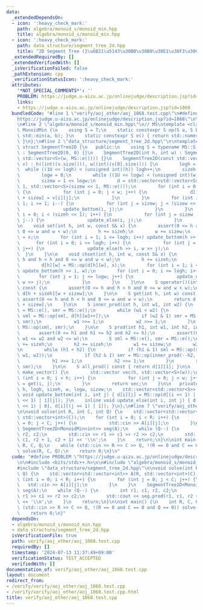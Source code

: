 ```yaml
---
data:
  _extendedDependsOn:
  - icon: ':heavy_check_mark:'
    path: algebra/monoid_s/monoid_min.hpp
    title: algebra/monoid_s/monoid_min.hpp
  - icon: ':heavy_check_mark:'
    path: data_structure/segment_tree_2d.hpp
    title: "2D Segment Tree (2\u6B21\u5143\u30BB\u30B0\u30E1\u30F3\u30C8\u6728)"
  _extendedRequiredBy: []
  _extendedVerifiedWith: []
  _isVerificationFailed: false
  _pathExtension: cpp
  _verificationStatusIcon: ':heavy_check_mark:'
  attributes:
    '*NOT_SPECIAL_COMMENTS*': ''
    PROBLEM: https://judge.u-aizu.ac.jp/onlinejudge/description.jsp?id=1068
    links:
    - https://judge.u-aizu.ac.jp/onlinejudge/description.jsp?id=1068
  bundledCode: "#line 1 \"verify/aoj_other/aoj_1068.test.cpp\"\n#define PROBLEM \"\
    https://judge.u-aizu.ac.jp/onlinejudge/description.jsp?id=1068\"\n\n#include <bits/stdc++.h>\n\
    \n#line 2 \"algebra/monoid_s/monoid_min.hpp\"\n// MS\ntemplate <class T> struct\
    \ MonoidMin {\n    using S = T;\n    static constexpr S op(S a, S b) { return\
    \ std::min(a, b); }\n    static constexpr S e() { return std::numeric_limits<T>::max();\
    \ }\n};\n#line 2 \"data_structure/segment_tree_2d.hpp\"\n\ntemplate <class MS>\
    \ struct SegmentTree2D {\n   public:\n    using S = typename MS::S;\n    SegmentTree2D()\
    \ : SegmentTree2D(0, 0) {}\n    SegmentTree2D(int h, int w) : SegmentTree2D(std::vector<std::vector<S>>(h,\
    \ std::vector<S>(w, MS::e()))) {}\n    SegmentTree2D(const std::vector<std::vector<S>>&\
    \ v) : h((int)(v.size())), w((int)(v[0].size())) {\n        logh = 0;\n      \
    \  while ((1U << logh) < (unsigned int)(h)) logh++;\n        sizeh = 1 << logh;\n\
    \        logw = 0;\n        while ((1U << logw) < (unsigned int)(w)) logw++;\n\
    \        sizew = 1 << logw;\n        d = std::vector<std::vector<S>>(sizeh <<\
    \ 1, std::vector<S>(sizew << 1, MS::e()));\n        for (int i = 0; i < h; i++)\
    \ {\n            for (int j = 0; j < w; j++) {\n                d[i + sizeh][j\
    \ + sizew] = v[i][j];\n            }\n        }\n        for (int i = sizeh -\
    \ 1; i >= 1; i--) {\n            for (int j = sizew; j < (sizew << 1); j++) {\n\
    \                update_bottom(i, j);\n            }\n        }\n        for (int\
    \ i = 0; i < (sizeh << 1); i++) {\n            for (int j = sizew - 1; j >= 1;\
    \ j--) {\n                update_else(i, j);\n            }\n        }\n    }\n\
    \n    void set(int h, int w, const S& x) {\n        assert(0 <= h and h < h and\
    \ 0 <= w and w < w);\n        h += sizeh;\n        w += sizew;\n        d[h][w]\
    \ = x;\n        for (int i = 1; i <= logh; i++) update_bottom(h >> i, w);\n  \
    \      for (int i = 0; i <= logh; i++) {\n            for (int j = 1; j <= logw;\
    \ j++) {\n                update_else(h >> i, w >> j);\n            }\n      \
    \  }\n    }\n\n    void chset(int h, int w, const S& x) {\n        assert(0 <=\
    \ h and h < h and 0 <= w and w < w);\n        h += sizeh;\n        w += sizew;\n\
    \        d[h][w] = MS::op(d[h][w], x);\n        for (int i = 1; i <= logh; i++)\
    \ update_bottom(h >> i, w);\n        for (int i = 0; i <= logh; i++) {\n     \
    \       for (int j = 1; j <= logw; j++) {\n                update_else(h >> i,\
    \ w >> j);\n            }\n        }\n    }\n\n    S operator()(int h, int w)\
    \ const {\n        assert(0 <= h and h < h and 0 <= w and w < w);\n        return\
    \ d[h + sizeh][w + sizew];\n    }\n\n    S get(int h, int w) const {\n       \
    \ assert(0 <= h and h < h and 0 <= w and w < w);\n        return d[h + sizeh][w\
    \ + sizew];\n    }\n\n    S inner_prod(int h, int w1, int w2) {\n        S sml\
    \ = MS::e(), smr = MS::e();\n        while (w1 < w2) {\n            if (w1 & 1)\
    \ sml = MS::op(sml, d[h][w1++]);\n            if (w2 & 1) smr = MS::op(d[h][--w2],\
    \ smr);\n            w1 >>= 1;\n            w2 >>= 1;\n        }\n        return\
    \ MS::op(sml, smr);\n    }\n\n    S prod(int h1, int w1, int h2, int w2) {\n \
    \       assert(0 <= h1 and h1 <= h2 and h2 <= h);\n        assert(0 <= w1 and\
    \ w1 <= w2 and w2 <= w);\n        S sml = MS::e(), smr = MS::e();\n        h1\
    \ += sizeh;\n        h2 += sizeh;\n        w1 += sizew;\n        w2 += sizew;\n\
    \n        while (h1 < h2) {\n            if (h1 & 1) sml = MS::op(sml, inner_prod(h1++,\
    \ w1, w2));\n            if (h2 & 1) smr = MS::op(inner_prod(--h2, w1, w2), smr);\n\
    \            h1 >>= 1;\n            h2 >>= 1;\n        }\n        return MS::op(sml,\
    \ smr);\n    }\n\n    S all_prod() const { return d[1][1]; }\n\n    std::vector<std::vector<S>>\
    \ make_vector() {\n        std::vector vec(h, std::vector<S>(w));\n        for\
    \ (int i = 0; i < h; i++) {\n            for (int j = 0; j < w; j++) vec[i][j]\
    \ = get(i, j);\n        }\n        return vec;\n    }\n\n   private:\n    int\
    \ h, logh, sizeh, w, logw, sizew;\n    std::vector<std::vector<S>> d;\n    inline\
    \ void update_bottom(int i, int j) { d[i][j] = MS::op(d[(i << 1) | 0][j], d[(i\
    \ << 1) | 1][j]); }\n    inline void update_else(int i, int j) { d[i][j] = MS::op(d[i][(j\
    \ << 1) | 0], d[i][(j << 1) | 1]); }\n};\n#line 7 \"verify/aoj_other/aoj_1068.test.cpp\"\
    \n\nvoid solve(int R, int C, int Q) {\n    std::vector<std::vector<int>> A(R,\
    \ std::vector<int>(C));\n    for (int i = 0; i < R; i++) {\n        for (int j\
    \ = 0; j < C; j++) {\n            std::cin >> A[i][j];\n        }\n    }\n   \
    \ SegmentTree2D<MonoidMin<int>> seg(A);\n    while (Q--) {\n        int r1, c1,\
    \ r2, c2;\n        std::cin >> r1 >> c1 >> r2 >> c2;\n        std::cout << seg.prod(r1,\
    \ c1, r2 + 1, c2 + 1) << '\\n';\n    }\n    return;\n}\n\nint main() {\n    int\
    \ R, C, Q;\n    while (std::cin >> R >> C >> Q, !(R == 0 and C == 0 and Q == 0))\
    \ solve(R, C, Q);\n    return 0;\n}\n"
  code: "#define PROBLEM \"https://judge.u-aizu.ac.jp/onlinejudge/description.jsp?id=1068\"\
    \n\n#include <bits/stdc++.h>\n\n#include \"algebra/monoid_s/monoid_min.hpp\"\n\
    #include \"data_structure/segment_tree_2d.hpp\"\n\nvoid solve(int R, int C, int\
    \ Q) {\n    std::vector<std::vector<int>> A(R, std::vector<int>(C));\n    for\
    \ (int i = 0; i < R; i++) {\n        for (int j = 0; j < C; j++) {\n         \
    \   std::cin >> A[i][j];\n        }\n    }\n    SegmentTree2D<MonoidMin<int>>\
    \ seg(A);\n    while (Q--) {\n        int r1, c1, r2, c2;\n        std::cin >>\
    \ r1 >> c1 >> r2 >> c2;\n        std::cout << seg.prod(r1, c1, r2 + 1, c2 + 1)\
    \ << '\\n';\n    }\n    return;\n}\n\nint main() {\n    int R, C, Q;\n    while\
    \ (std::cin >> R >> C >> Q, !(R == 0 and C == 0 and Q == 0)) solve(R, C, Q);\n\
    \    return 0;\n}"
  dependsOn:
  - algebra/monoid_s/monoid_min.hpp
  - data_structure/segment_tree_2d.hpp
  isVerificationFile: true
  path: verify/aoj_other/aoj_1068.test.cpp
  requiredBy: []
  timestamp: '2024-07-13 11:37:49+09:00'
  verificationStatus: TEST_ACCEPTED
  verifiedWith: []
documentation_of: verify/aoj_other/aoj_1068.test.cpp
layout: document
redirect_from:
- /verify/verify/aoj_other/aoj_1068.test.cpp
- /verify/verify/aoj_other/aoj_1068.test.cpp.html
title: verify/aoj_other/aoj_1068.test.cpp
---
```

